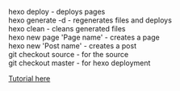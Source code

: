 hexo deploy - deploys pages  
hexo generate -d - regenerates files and deploys  
hexo clean - cleans generated files  
hexo new page 'Page name' - creates a page  
hexo new 'Post name' - creates a post  
git checkout source - for the source  
git checkout master - for hexo deployment  
    
[Tutorial here](https://zirho.github.io/2016/06/04/hexo/)